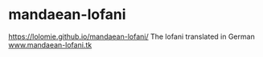 # mandaean-lofani
https://lolomie.github.io/mandaean-lofani/
The lofani translated in German
www.mandaean-lofani.tk
